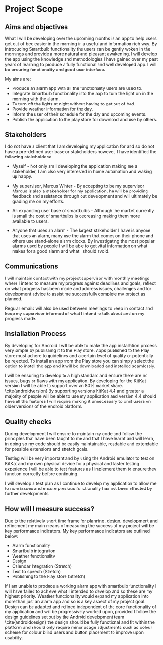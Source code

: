 # Project Scope

## Aims and objectives

What I will be developing over the upcoming months is an app to help users get out of bed easier in the morning in a useful and information rich way. By introducing Smartbulb functionality the users can be gently woken in the mornings and provide a more natural and pleasant awakening. I will develop the app using the knowledge and methodologies I have gained over my past years of learning to produce a fully functional and well developed app. I will be ensuring functionality and good user interface.

My aims are:

- Produce an alarm app with all the functionality users are used to.
- Integrate Smartbulb functionality into the app to turn the light on in the morning with the alarm.
- To turn off the lights at night without having to get out of bed.
- Provide weather information for the day.
- Inform the user of their schedule for the day and upcoming events.
- Publish the application to the play store for download and use by others.

## Stakeholders

I do not have a client that I am developing my application for and so do not have a pre-defined user base or stakeholders however, I have identified the following stakeholders:

- Myself - Not only am I developing the application making me a stakeholder, I am also very interested in home automation and waking up happy. 

- My supervisor, Marcus Winter - By accepting to be my supervisor Marcus is also a stakeholder for my application, he will be providing feedback and assistance through out development and will ultimately be grading me on my efforts. 

- An expanding user base of smartbulbs - Although the market currently is small the cost of smartbulbs is decreasing making them more available to users.

- Anyone that uses an alarm - The largest stakeholder I have is anyone that uses an alarm, many use the alarm that comes on their phone and others use stand-alone alarm clocks. By investigating the most popular alarms used by people I will be able to get vital information on what makes for a good alarm and what I should avoid.

## Communications

I will maintain contact with my project supervisor with monthly meetings where I intend to measure my progress against deadlines and goals, reflect on what progress has been made and address issues, challenges and for development advice to assist me successfully complete my project as planned.

Regular emails will also be used between meetings to keep in contact and keep my supervisor informed of what I intend to talk about and on my progress made.

## Installation Process

By developing for Android I will be able to make the app installation process very simple by publishing it to the Play store. Apps published to the Play store must adhere to guidelines and a certain level of quality or potentially be rejected. To install an app from the Play store you can simply select the option to install the app and it will be downloaded and installed seamlessly.

I will be ensuring to develop to a high standard and ensure there are no issues, bugs or flaws with my application. By developing for the KitKat version I will be able to support over an 80% market share. \cite{androidversion} By supporting versions KitKat 4.4 and greater a majority of people will be able to use my application and version 4.4 should have all the features I will require making it unnecessary to omit users on older versions of the Android platform. 

## Quality checks

During development I will ensure to maintain my code and follow the principles that have been taught to me and that I have learnt and will learn, in doing so my code should be easily maintainable, readable and extendable for possible extensions and stretch goals. 

Testing will be very important and by using the Android emulator to test on KitKat and my own physical device for a physical and faster testing experience I will be able to test features as I implement them to ensure they function correctly before continuing.

I will develop a test plan as I continue to develop my application to allow me to note issues and ensure previous functionality has not been effected by further developments.


## How will I measure success?

Due to the relatively short time frame for planning, design, development and refinement my main means of measuring the success of my project will be key performance indicators. My key performance indicators are outlined below:

- Alarm functionality
- Smartbulb integration
- Weather functionality
- Design
- Calendar Integration (Stretch)
- Text to speech (Stretch)
- Publishing to the Play store (Stretch)

If I am unable to produce a working alarm app with smartbulb functionality I will have failed to achieve what I intended to develop and so these are my highest priority. Weather functionality would expand my application into more than just an alarm app and so is a key aspect of my project goal. Design can be adapted and refined independent of the core functionality of my application and will be progressively worked upon, provided I follow the design guidelines set out by the Android development team \cite{androiddesign} the design should be fully functional and fit within the platform and should only require minor usage adjustments such as colour scheme for colour blind users and button placement to improve upon usability.

